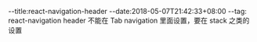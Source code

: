 --title:react-navigation-header
--date:2018-05-07T21:42:33+08:00
--tag:
react-navigation header 不能在 Tab navigation 里面设置，要在 stack 之类的设置
###
